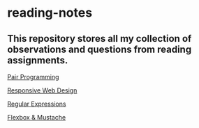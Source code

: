 # reading-notes

## This repository stores all my collection of observations and questions from reading assignments.


[Pair Programming](pair-programming.md)

[Responsive Web Design](ResponsiveWebDesign.md)

[Regular Expressions](rwd-regex-notes.md)

[Flexbox & Mustache](read-03.md)
